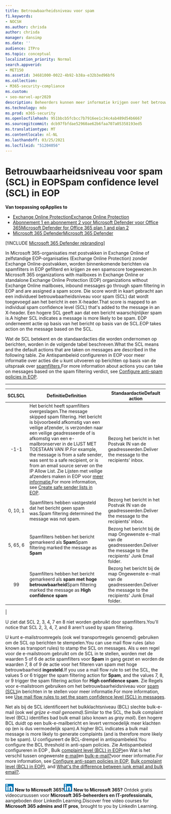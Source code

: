 ```yaml
---
title: Betrouwbaarheidsniveau voor spam
f1.keywords:
- NOCSH
ms.author: chrisda
author: chrisda
manager: dansimp
ms.date: ''
audience: ITPro
ms.topic: conceptual
localization_priority: Normal
search.appverid:
- MET150
ms.assetid: 34681000-0022-4b92-b38a-e32b3ed96bf6
ms.collection:
- M365-security-compliance
ms.custom:
- seo-marvel-apr2020
description: Beheerders kunnen meer informatie krijgen over het betrouwbaarheidsniveau voor spam (SCL) dat is toegepast op berichten in Exchange Online Protection (EOP).
ms.technology: mdo
ms.prod: m365-security
ms.openlocfilehash: 951bbcb5fcbcc7b7916ee1c34c4ab489d54b6667
ms.sourcegitcommit: dcb97fbfdae52960ae62b6faa707a05358193ed5
ms.translationtype: MT
ms.contentlocale: nl-NL
ms.lasthandoff: 03/25/2021
ms.locfileid: "51204056"
---
```

# <a name="spam-confidence-level-scl-in-eop"></a><span data-ttu-id="9a395-103">Betrouwbaarheidsniveau voor spam (SCL) in EOP</span><span class="sxs-lookup"><span data-stu-id="9a395-103">Spam confidence level (SCL) in EOP</span></span>

<span data-ttu-id="9a395-104">**Van toepassing op**</span><span class="sxs-lookup"><span data-stu-id="9a395-104">**Applies to**</span></span>
- [<span data-ttu-id="9a395-105">Exchange Online Protection</span><span class="sxs-lookup"><span data-stu-id="9a395-105">Exchange Online Protection</span></span>](exchange-online-protection-overview.md)
- [<span data-ttu-id="9a395-106">Abonnement 1 en abonnement 2 voor Microsoft Defender voor Office 365</span><span class="sxs-lookup"><span data-stu-id="9a395-106">Microsoft Defender for Office 365 plan 1 and plan 2</span></span>](defender-for-office-365.md)
- [<span data-ttu-id="9a395-107">Microsoft 365 Defender</span><span class="sxs-lookup"><span data-stu-id="9a395-107">Microsoft 365 Defender</span></span>](../defender/microsoft-365-defender.md)

[!INCLUDE [Microsoft 365 Defender rebranding](../includes/microsoft-defender-for-office.md)]

<span data-ttu-id="9a395-108">In Microsoft 365-organisaties met postvakken in Exchange Online of zelfstandige EOP-organisaties (Exchange Online Protection) zonder Exchange Online-postvakken, worden binnenkomende berichten via spamfilters in EOP gefilterd en krijgen ze een spamscore toegewezen.</span><span class="sxs-lookup"><span data-stu-id="9a395-108">In Microsoft 365 organizations with mailboxes in Exchange Online or standalone Exchange Online Protection (EOP) organizations without Exchange Online mailboxes, inbound messages go through spam filtering in EOP and are assigned a spam score.</span></span> <span data-ttu-id="9a395-109">Die score wordt in kaart gebracht aan een individueel betrouwbaarheidsniveau voor spam (SCL) dat wordt toegevoegd aan het bericht in een X-header.</span><span class="sxs-lookup"><span data-stu-id="9a395-109">That score is mapped to an individual spam confidence level (SCL) that's added to the message in an X-header.</span></span> <span data-ttu-id="9a395-110">Een hogere SCL geeft aan dat een bericht waarschijnlijker spam is.</span><span class="sxs-lookup"><span data-stu-id="9a395-110">A higher SCL indicates a message is more likely to be spam.</span></span> <span data-ttu-id="9a395-111">EOP onderneemt actie op basis van het bericht op basis van de SCL.</span><span class="sxs-lookup"><span data-stu-id="9a395-111">EOP takes action on the message based on the SCL.</span></span>

<span data-ttu-id="9a395-112">Wat de SCL betekent en de standaardacties die worden ondernomen op berichten, worden in de volgende tabel beschreven.</span><span class="sxs-lookup"><span data-stu-id="9a395-112">What the SCL means and the default actions that are taken on messages are described in the following table.</span></span> <span data-ttu-id="9a395-113">Zie Antispambeleid configureren in EOP voor meer informatie over acties die u kunt uitvoeren op berichten op basis van de uitspraak over [spamfilters.](configure-your-spam-filter-policies.md)</span><span class="sxs-lookup"><span data-stu-id="9a395-113">For more information about actions you can take on messages based on the spam filtering verdict, see [Configure anti-spam policies in EOP](configure-your-spam-filter-policies.md).</span></span>

****

|<span data-ttu-id="9a395-114">SCL</span><span class="sxs-lookup"><span data-stu-id="9a395-114">SCL</span></span>|<span data-ttu-id="9a395-115">Definitie</span><span class="sxs-lookup"><span data-stu-id="9a395-115">Definition</span></span>|<span data-ttu-id="9a395-116">Standaardactie</span><span class="sxs-lookup"><span data-stu-id="9a395-116">Default action</span></span>|
|:---:|---|---|
|<span data-ttu-id="9a395-117">-1</span><span class="sxs-lookup"><span data-stu-id="9a395-117">-1</span></span>|<span data-ttu-id="9a395-118">Het bericht heeft spamfilters overgeslagen.</span><span class="sxs-lookup"><span data-stu-id="9a395-118">The message skipped spam filtering.</span></span> <span data-ttu-id="9a395-119">Het bericht is bijvoorbeeld afkomstig van een veilige afzender, is verzonden naar een veilige geadresseerde of is afkomstig van een e-mailbronserver in de LIJST MET TOESTAAN VAN IP.</span><span class="sxs-lookup"><span data-stu-id="9a395-119">For example, the message is from a safe sender, was sent to a safe recipient, or is from an email source server on the IP Allow List.</span></span> <span data-ttu-id="9a395-120">Zie Lijsten met veilige afzenders maken in EOP voor [meer informatie.](create-safe-sender-lists-in-office-365.md)</span><span class="sxs-lookup"><span data-stu-id="9a395-120">For more information, see [Create safe sender lists in EOP](create-safe-sender-lists-in-office-365.md).</span></span>|<span data-ttu-id="9a395-121">Bezorg het bericht in het Postvak IN van de geadresseerden.</span><span class="sxs-lookup"><span data-stu-id="9a395-121">Deliver the message to the recipients' inbox.</span></span>|
|<span data-ttu-id="9a395-122">0, 1</span><span class="sxs-lookup"><span data-stu-id="9a395-122">0, 1</span></span>|<span data-ttu-id="9a395-123">Spamfilters hebben vastgesteld dat het bericht geen spam was.</span><span class="sxs-lookup"><span data-stu-id="9a395-123">Spam filtering determined the message was not spam.</span></span>|<span data-ttu-id="9a395-124">Bezorg het bericht in het Postvak IN van de geadresseerden.</span><span class="sxs-lookup"><span data-stu-id="9a395-124">Deliver the message to the recipients' inbox.</span></span>|
|<span data-ttu-id="9a395-125">5, 6</span><span class="sxs-lookup"><span data-stu-id="9a395-125">5, 6</span></span>|<span data-ttu-id="9a395-126">Spamfilters hebben het bericht gemarkeerd als **Spam**</span><span class="sxs-lookup"><span data-stu-id="9a395-126">Spam filtering marked the message as **Spam**</span></span>|<span data-ttu-id="9a395-127">Bezorg het bericht bij de map Ongewenste e-mail van de geadresseerden.</span><span class="sxs-lookup"><span data-stu-id="9a395-127">Deliver the message to the recipients' Junk Email folder.</span></span>|
|<span data-ttu-id="9a395-128">9</span><span class="sxs-lookup"><span data-stu-id="9a395-128">9</span></span>|<span data-ttu-id="9a395-129">Spamfilters hebben het bericht gemarkeerd als **spam met hoge betrouwbaarheid**</span><span class="sxs-lookup"><span data-stu-id="9a395-129">Spam filtering marked the message as **High confidence spam**</span></span>|<span data-ttu-id="9a395-130">Bezorg het bericht bij de map Ongewenste e-mail van de geadresseerden.</span><span class="sxs-lookup"><span data-stu-id="9a395-130">Deliver the message to the recipients' Junk Email folder.</span></span>|
|

<span data-ttu-id="9a395-131">U ziet dat SCL 2, 3, 4, 7 en 8 niet worden gebruikt door spamfilters.</span><span class="sxs-lookup"><span data-stu-id="9a395-131">You'll notice that SCL 2, 3, 4, 7, and 8 aren't used by spam filtering.</span></span>

<span data-ttu-id="9a395-132">U kunt e-mailstroomregels (ook wel transportregels genoemd) gebruiken om de SCL op berichten te stempelen.</span><span class="sxs-lookup"><span data-stu-id="9a395-132">You can use mail flow rules (also known as transport rules) to stamp the SCL on messages.</span></span> <span data-ttu-id="9a395-133">Als u een regel voor de e-mailstroom gebruikt om de SCL in te stellen, worden met de waarden 5 of 6 de actie spamfilters voor **Spam** in gang gezet en worden de waarden 7, 8 of 9 de actie voor het filteren van spam met hoge betrouwbaarheid **ingesteld.**</span><span class="sxs-lookup"><span data-stu-id="9a395-133">If you use a mail flow rule to set the SCL, the values 5 or 6 trigger the spam filtering action for **Spam**, and the values 7, 8, or 9 trigger the spam filtering action for **High confidence spam**.</span></span> <span data-ttu-id="9a395-134">Zie Regels voor e-mailstroom gebruiken om het betrouwbaarheidsniveau voor [spam (SCL)](use-mail-flow-rules-to-set-the-spam-confidence-level-scl-in-messages.md)in berichten in te stellen voor meer informatie.</span><span class="sxs-lookup"><span data-stu-id="9a395-134">For more information, see [Use mail flow rules to set the spam confidence level (SCL) in messages](use-mail-flow-rules-to-set-the-spam-confidence-level-scl-in-messages.md).</span></span>

<span data-ttu-id="9a395-135">Net als bij de SCL identificeert het bulkklachtsniveau (BCL) slechte bulk-e-mail (ook wel _grijze e-mail genoemd)._</span><span class="sxs-lookup"><span data-stu-id="9a395-135">Similar to the SCL, the bulk complaint level (BCL) identifies bad bulk email (also known as _gray mail_).</span></span> <span data-ttu-id="9a395-136">Een hogere BCL duidt op een bulk-e-mailbericht en levert vermoedelijk meer klachten op (en is dus vermoedelijk spam).</span><span class="sxs-lookup"><span data-stu-id="9a395-136">A higher BCL indicates a bulk mail message is more likely to generate complaints (and is therefore more likely to be spam).</span></span> <span data-ttu-id="9a395-137">U configureert de BCL-drempel in antispambeleid.</span><span class="sxs-lookup"><span data-stu-id="9a395-137">You configure the BCL threshold in anti-spam policies.</span></span> <span data-ttu-id="9a395-138">Zie Antispambeleid configureren in EOP , Bulk [complaint level (BCL) in EOP)](bulk-complaint-level-values.md)en Wat is het verschil tussen ongewenste [e-mail](configure-your-spam-filter-policies.md)en [bulk-e-mail?](what-s-the-difference-between-junk-email-and-bulk-email.md)voor meer informatie.</span><span class="sxs-lookup"><span data-stu-id="9a395-138">For more information, see [Configure anti-spam policies in EOP](configure-your-spam-filter-policies.md), [Bulk complaint level (BCL) in EOP)](bulk-complaint-level-values.md), and [What's the difference between junk email and bulk email?](what-s-the-difference-between-junk-email-and-bulk-email.md).</span></span>

****

<span data-ttu-id="9a395-139">![Het korte pictogram voor LinkedIn Learning ](../../media/eac8a413-9498-4220-8544-1e37d1aaea13.png) **New to Microsoft 365?**</span><span class="sxs-lookup"><span data-stu-id="9a395-139">![The short icon for LinkedIn Learning](../../media/eac8a413-9498-4220-8544-1e37d1aaea13.png) **New to Microsoft 365?**</span></span> <span data-ttu-id="9a395-140">Ontdek gratis videocursussen voor **Microsoft 365-beheerders en IT-professionals,** aangeboden door LinkedIn Learning.</span><span class="sxs-lookup"><span data-stu-id="9a395-140">Discover free video courses for **Microsoft 365 admins and IT pros**, brought to you by LinkedIn Learning.</span></span>
